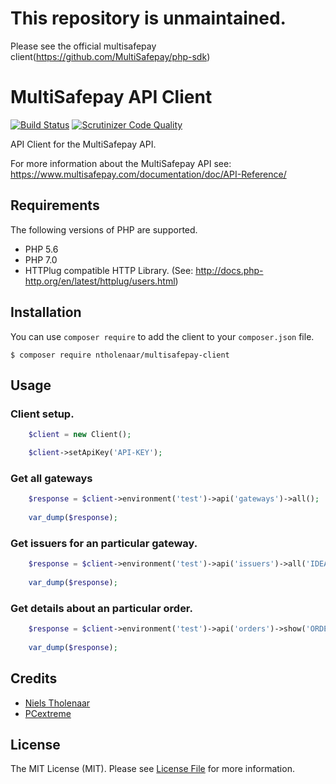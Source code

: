 # This repository is unmaintained.
Please see the official multisafepay client(https://github.com/MultiSafepay/php-sdk)

# MultiSafepay API Client

[![Build Status](https://travis-ci.org/nielstholenaar/multisafepay-client.svg?branch=master)](https://travis-ci.org/nielstholenaar/multisafepay-client) [![Scrutinizer Code Quality](https://scrutinizer-ci.com/g/nielstholenaar/multisafepay-client/badges/quality-score.png?b=master)](https://scrutinizer-ci.com/g/nielstholenaar/multisafepay-client/?branch=master)

API Client for the MultiSafepay API.

For more information about the MultiSafepay API see: https://www.multisafepay.com/documentation/doc/API-Reference/

## Requirements

The following versions of PHP are supported.

* PHP 5.6
* PHP 7.0
* HTTPlug compatible HTTP Library. (See: http://docs.php-http.org/en/latest/httplug/users.html)

## Installation

You can use `composer require` to add the client to your `composer.json` file.

```
$ composer require ntholenaar/multisafepay-client
```

## Usage

### Client setup.

```php
    $client = new Client();

    $client->setApiKey('API-KEY');
```

### Get all gateways

```php
    $response = $client->environment('test')->api('gateways')->all();
    
    var_dump($response);
```

### Get issuers for an particular gateway.

```php
    $response = $client->environment('test')->api('issuers')->all('IDEAL');
        
    var_dump($response);
```

### Get details about an particular order.

```php
    $response = $client->environment('test')->api('orders')->show('ORDER-ID');
        
    var_dump($response);
```

## Credits

- [Niels Tholenaar](https://github.com/nielstholenaar)
- [PCextreme](https://github.com/pcextreme)


## License

The MIT License (MIT). Please see [License File](LICENSE) for more information.
